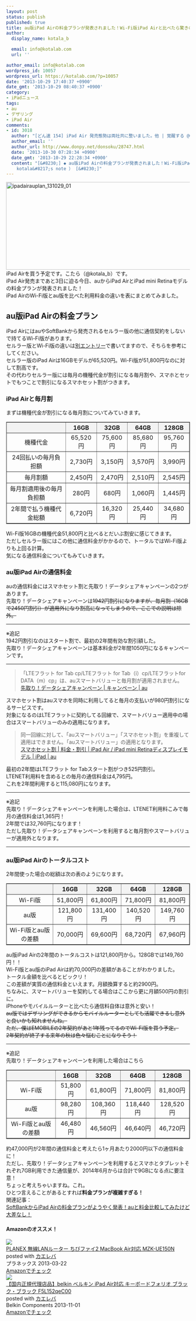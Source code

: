 ```yaml
---
layout: post
status: publish
published: true
title: au版iPad Airの料金プランが発表されました！Wi-Fi版iPad Airと比べたら驚きの結果に！※追記あり
author:
  display_name: kotala_b

  email: info@kotalab.com
  url: ''

author_email: info@kotalab.com
wordpress_id: 10057
wordpress_url: https://kotalab.com/?p=10057
date: '2013-10-29 17:40:37 +0900'
date_gmt: '2013-10-29 08:40:37 +0900'
category:
- iPadニュース
tags:
- au
- デザリング
- iPad Air
comments:
- id: 3018
  author: "[どん速 154] iPad Air 発売態勢は両社共に整いました。他 | 覚醒する @CDiP"
  author_email: ''
  author_url: http://www.donpy.net/donsoku/28747.html
  date: '2013-10-30 07:28:34 +0900'
  date_gmt: '2013-10-29 22:28:34 +0900'
  content: "[&#8230;] ◆ au版iPad Airの料金プランが発表されました！Wi-Fi版iPad Airと比べたら驚きの結果に！ （ via
    kotala&#8217;s note ） [&#8230;]"
---
```

<p><img src="https://kotalab.com/wp-content/uploads/ipadairauplan_131029_01-546x240.png" alt="ipadairauplan_131029_01" width="546" height="240" class="alignnone size-large wp-image-10068" /><br />
iPad Airを買う予定です。こたら（@kotala_b）です。<br />
iPad Air発売まであと3日に迫る今日、auからiPad AirとiPad mini Retinaモデルの料金プランが発表されました！<br />
iPad AirのWi-Fi版とau版を比べた利用料金の違いを表にまとめてみました。<br />
<!--more--></p>
<h2>au版iPad Airの料金プラン</h2>
<p>iPad AirにはauやSoftBankから発売されるセルラー版の他に通信契約をしないで持てるWi-Fi版があります。<br />
セルラー版とWi-Fi版の違いは<a href="https://kotalab.com/ipad-air-wifi-or-cellular" title="iPad AirはWi-Fi版？それともセルラー版？それぞれのメリットデメリットを比べてみた" target="_blank">別エントリー</a>で書いてますので、そちらを参考にしてください。<br />
セルラー版のiPad Airは16GBモデルが<span class="b">65,520円</span>。Wi-Fi版が<span class="b">51,800円</span>なのに対して割高です。<br />
その代わりセルラー版には毎月の機種代金が割引になる毎月割や、スマホとセットでもつことで割引になるスマホセット割がつきます。</p>
<h3>iPad Airと毎月割</h3>
<p>まずは機種代金が割引になる毎月割についてみていきます。</p>
<table border="1" width="100%" align="center">
<tbody>
<tr bgcolor="#f3f3f3" align="center">
<th></th>
<th>16GB</th>
<th>32GB</th>
<th>64GB</th>
<th>128GB</th>
</tr>
<tr align="center">
<td>機種代金</td>
<td>65,520円</td>
<td>75,600円</td>
<td>85,680円</td>
<td>95,760円</td>
</tr>
<tr align="center">
<td>24回払いの毎月負担額</td>
<td>2,730円</td>
<td>3,150円</td>
<td>3,570円</td>
<td>3,990円</td>
</tr>
<tr align="center">
<td>毎月割額</td>
<td>2,450円</td>
<td>2,470円</td>
<td>2,510円</td>
<td>2,545円</td>
</tr>
<tr align="center">
<td>毎月割適用後の毎月負担額</td>
<td>280円</td>
<td>680円</td>
<td>1,060円</td>
<td>1,445円</td>
</tr>
<tr align="center">
<td>2年間で払う機種代金総額</td>
<td><span class="b">6,720円</span></td>
<td><span class="b">16,320円</span></td>
<td><span class="b">25,440円</span></td>
<td><span class="b">34,680円</span></td>
</tr>
</tbody>
</table>
<p>Wi-Fi版16GBの機種代金51,800円と比べるとだいぶ割安に感じてきます。<br />
ただしセルラー版にはこの他に通信料金がかかるので、トータルではWi-Fi版よりも上回る計算。<br />
気になる通信料金についてもみていきます。</p>
<h3>au版iPad Airの通信料金</h3>
<p>auの通信料金にはスマホセット割と先取り！データシェアキャンペーンの2つがあります。<br />
先取り！データシェアキャンペーンは<del datetime="2013-10-29T20:35:37+00:00">1942円割引になりますが、毎月割（16GBで2450円割引）が適用外になり割高になってしまうので、ここでの説明は除外。</del></p>
<hr>
<p>※追記<br />
1942円割引なのはスタート割で、最初の2年間有効な割引額した。<br />
先取り！データシェアキャンペーンは基本料金が2年間1050円になるキャンペーンです。</p>
<hr>
<blockquote><p>「LTEフラット for Tab cp/LTEフラット for Tab（i）cp/LTEフラットfor DATA（m）cp」は、auスマートバリューと毎月割が適用されません。<br />
<a href="http://www.au.kddi.com/mobile/campaign/data-share/" target="_blank">先取り！データシェアキャンペーン | キャンペーン | au</a></p></blockquote>
<p>スマホセット割はauスマホを同時に利用してると毎月の支払いが980円割引になるサービスです。<br />
対象になるのはLTEフラットに契約してる回線で、スマートバリュー適用中の場合はスマートバリューのみの適用になります。</p>
<blockquote><p>同一回線に対して、「auスマートバリュー」「スマホセット割」を重複して適用はできません。「auスマートバリュー」の適用となります。<br />
<a href="http://www.au.kddi.com/ipad/ryokin/smartphone-set-discount.html" target="_blank">スマホセット割 | 料金・割引 | iPad Air / iPad mini Retinaディスプレイモデル | iPad | au</a>
</p></blockquote>
<p>最初の2年間はLTEフラット for Tabスタート割がつき525円割引。<br />
LTENET利用料を含めるとの毎月の通信料金は<span class="b">4,795円</span>。<br />
これを2年間利用すると<span class="b">115,080円</span>になります。</p>
<hr>
<p>※追記<br />
先取り！データシェアキャンペーンを利用した場合は、LTENET利用料こみで毎月の通信料金は<span class="b">1,365円</span>！<br />
2年間では<span class="b">32,760円</span>になります！<br />
ただし先取り！データシェアキャンペーンを利用すると毎月割やスマートバリューが適用外となります。</p>
<hr>
<h3>au版iPad Airのトータルコスト</h3>
<p>2年間使った場合の総額は次の表のようになります。</p>
<table border="1" width="100%" align="center">
<tbody>
<tr bgcolor="#f3f3f3" align="center">
<th></th>
<th>16GB</th>
<th>32GB</th>
<th>64GB</th>
<th>128GB</th>
</tr>
<tr align="center">
<td>Wi-Fi版</td>
<td>51,800円</td>
<td>61,800円</td>
<td>71,800円</td>
<td>81,800円</td>
</tr>
<tr align="center">
<td>au版</td>
<td>121,800円</td>
<td>131,400円</td>
<td>140,520円</td>
<td>149,760円</td>
</tr>
<tr align="center">
<td>Wi-Fi版とau版の差額</td>
<td><span class="b">70,000円</span></td>
<td><span class="b">69,600円</span></td>
<td><span class="b">68,720円</span></td>
<td><span class="b">67,960円</span></td>
</tr>
</tbody>
</table>
<p>au版iPad Airの2年間のトータルコストは<span class="b">121,800円</span>から。128GBでは<span class="b">149,760円</span>！！<br />
Wi-Fi版とau版のiPad Airは約70,000円の差額があることがわかりました。<br />
トータル金額を比べるとビックリ！<br />
この差額が実質の通信料金といえます。<span class="b">月額換算すると約2900円</span>。<br />
ちなみに、スマートバリューを契約してる場合はここから更に月額500円の割引に。<br />
iPhoneやモバイルルーターと比べたら通信料自体は意外と安い！<br />
<del datetime="2013-10-29T20:35:37+00:00">au版ではデザリングができるからモバイルルーターとしても活躍できるし意外と良いかも知れませんね。<br />
ただ、僕はEMOBILEの2年契約があと1年残ってるのでWi-Fi版を買う予定。<br />
2年契約が終了する来年の秋は色々悩むことになりそう！</del></p>
<hr>
<p>※追記<br />
先取り！データシェアキャンペーンを利用した場合はこちら</p>
<table border="1" width="100%" align="center">
<tbody>
<tr bgcolor="#f3f3f3" align="center">
<th></th>
<th>16GB</th>
<th>32GB</th>
<th>64GB</th>
<th>128GB</th>
</tr>
<tr align="center">
<td>Wi-Fi版</td>
<td>51,800円</td>
<td>61,800円</td>
<td>71,800円</td>
<td>81,800円</td>
</tr>
<tr align="center">
<td>au版</td>
<td>98,280円</td>
<td>108,360円</td>
<td>118,440円</td>
<td>128,520円</td>
</tr>
<tr align="center">
<td>Wi-Fi版とau版の差額</td>
<td><span class="b">46,480円</span></td>
<td><span class="b">46,560円</span></td>
<td><span class="b">46,640円</span></td>
<td><span class="b">46,720円</span></td>
</tr>
</tbody>
</table>
<p>約47,000円が2年間の通信料金と考えたら1ヶ月あたり2000円以下の通信料金に！<br />
ただし、先取り！データシェアキャンペーンを利用するとスマホとタブレットそれぞれ7GB利用できた通信量が、2014年6月からは合計で9GBになる点に要注意！<br />
ちょっと考えちゃいますね。これ。<br />
ひとつ言えることがあるとすれば<strong>料金プランが複雑すぎる！</strong><br />
関連記事：<br />
<a href="https://kotalab.com/ipad-air-softbank-plan" target="_blank">SoftBankからiPad Airの料金プランがようやく発表！auと料金比較してみたけど大差なし！</a></p>
<h4 class="aam">Amazonのオススメ！</h4>
<div class="kaerebalink-box">
<div class="kaerebalink-image"><a href="http://www.amazon.co.jp/exec/obidos/ASIN/B00BWBPTQG/same-22/ref=nosim/" rel="nofollow" target="_blank"><img src="http://ecx.images-amazon.com/images/I/31ybRj0xCnL._SL160_.jpg" style="border: none;" /></a></div>
<div class="kaerebalink-info">
<div class="kaerebalink-name"><a href="http://www.amazon.co.jp/exec/obidos/ASIN/B00BWBPTQG/same-22/ref=nosim/" rel="nofollow" target="_blank">PLANEX 無線LANルーター ちびファイ2 MacBook Air対応 MZK-UE150N</a>
<div class="kaerebalink-powered-date">posted with <a href="http://kaereba.com" rel="nofollow" target="_blank">カエレバ</a></div>
</div>
<div class="kaerebalink-detail"> プラネックス 2013-03-22    </div>
<div class="kaerebalink-link1">
<div class="shoplinkamazon"><a href="http://www.amazon.co.jp/gp/search?keywords=MZK-UE150N&__mk_ja_JP=%83J%83%5E%83J%83i&tag=same-22" rel="nofollow" target="_blank" title="アマゾン" >Amazonでチェック</a></div>
</div>
</div>
<div class="booklink-footer"></div>
</div>
<div class="kaerebalink-box">
<div class="kaerebalink-image"><a href="http://www.amazon.co.jp/exec/obidos/ASIN/B00ETBI6FC/same-22/ref=nosim/" rel="nofollow" target="_blank"><img src="http://ecx.images-amazon.com/images/I/31g8dF8XhYL._SL160_.jpg" style="border: none;" /></a></div>
<div class="kaerebalink-info">
<div class="kaerebalink-name"><a href="http://www.amazon.co.jp/exec/obidos/ASIN/B00ETBI6FC/same-22/ref=nosim/" rel="nofollow" target="_blank">【国内正規代理店品】belkin ベルキン iPad Air対応 キーボードフォリオ ブラック・ブラック F5L152qeC00</a>
<div class="kaerebalink-powered-date">posted with <a href="http://kaereba.com" rel="nofollow" target="_blank">カエレバ</a></div>
</div>
<div class="kaerebalink-detail"> Belkin Components 2013-11-01    </div>
<div class="kaerebalink-link1">
<div class="shoplinkamazon"><a href="http://www.amazon.co.jp/gp/search?keywords=F5L152qeC00&__mk_ja_JP=%83J%83%5E%83J%83i&tag=same-22" rel="nofollow" target="_blank" title="アマゾン" >Amazonでチェック</a></div>
</div>
</div>
<div class="booklink-footer"></div>
</div>
